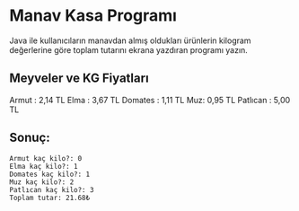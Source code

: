 # Manav Kasa Programı
Java ile kullanıcıların manavdan almış oldukları ürünlerin kilogram değerlerine göre toplam tutarını ekrana yazdıran programı yazın.

## Meyveler ve KG Fiyatları

Armut : 2,14 TL
Elma : 3,67 TL
Domates : 1,11 TL
Muz: 0,95 TL
Patlıcan : 5,00 TL

## Sonuç:
````
Armut kaç kilo?: 0
Elma kaç kilo?: 1
Domates kaç kilo?: 1
Muz kaç kilo?: 2
Patlıcan kaç kilo?: 3
Toplam tutar: 21.68₺
